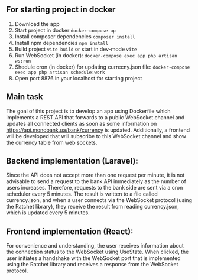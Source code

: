 ## For starting project in docker
1. Download the app
2. Start project in docker `docker-compose up`
3. Install composer dependencies `composer install`
4. Install npm dependencies `npm install`
5. Build project `vite build` or start in dev-mode `vite`
7. Run WebSocket (in docker): `docker-compose exec app php artisan ws:run`
8. Shedule cron (in docker) for updating currecny.json file: `docker-compose exec app php artisan schedule:work`
10. Open port 8876 in your localhost for starting project

## Main task
The goal of this project is to develop an app using Dockerfile which implements a REST API that forwards to a public WebSocket channel and updates all connected clients as soon as some information on https://api.monobank.ua/bank/currency is updated. Additionally, a frontend will be developed that will subscribe to this WebSocket channel and show the currency table from web sockets.

## Backend implementation (Laravel):
Since the API does not accept more than one request per minute, it is not advisable to send a request to the bank API immediately as the number of users increases. Therefore, requests to the bank side are sent via a cron scheduler every 5 minutes. The result is written to a file called currency.json, and when a user connects via the WebSocket protocol (using the Ratchet library), they receive the result from reading currency.json, which is updated every 5 minutes.

## Frontend implementation (React):
For convenience and understanding, the user receives information about the connection status to the WebSocket using UseState. When clicked, the user initiates a handshake with the WebSocket port that is implemented using the Ratchet library and receives a response from the WebSocket protocol.
